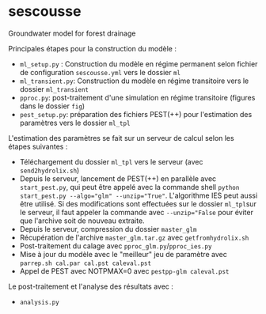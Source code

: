 # sescousse
Groundwater model for forest drainage

Principales étapes pour la construction du modèle : 

- `ml_setup.py` : Construction du modèle en régime permanent selon fichier de configuration `sescousse.yml` vers le dossier `ml`
- `ml_transient.py`: Construction du modèle en régime transitoire vers le dossier `ml_transient`
- `pproc.py`: post-traitement d'une simulation en régime transitoire (figures dans le dossier `fig`)
- `pest_setup.py`: préparation des fichiers PEST(++) pour l'estimation des paramètres vers le dossier ``ml_tpl``

L'estimation des paramètres se fait sur un serveur de calcul selon les étapes suivantes : 
- Téléchargement du dossier ``ml_tpl`` vers le serveur (avec ``send2hydrolix.sh``)
- Depuis le serveur, lancement de PEST(++) en parallèle avec `start_pest.py`, qui peut être appelé avec la commande shell `python start_pest.py --algo="glm" --unzip="True"`. L'algorithme IES peut aussi être utilisé. Si des modifications sont effectuées sur le dossier `ml_tpl`sur le serveur, il faut appeler la commande avec `--unzip="False` pour éviter que l'archive soit de nouveau extraite. 
- Depuis le serveur, compression du dossier `master_glm`
- Récupération de l'archive `master_glm.tar.gz` avec `getfromhydrolix.sh`
- Post-traitement du calage avec `pproc_glm.py`/`pproc_ies.py`
- Mise à jour du modèle avec le "meilleur" jeu de paramètre avec `parrep.sh cal.par cal.pst caleval.pst`
- Appel de PEST avec NOTPMAX=0 avec `pestpp-glm caleval.pst`

Le post-traitement et l'analyse des résultats avec :
- `analysis.py` 
